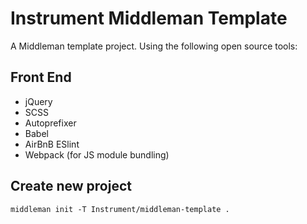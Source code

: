 # Instrument Middleman Template

A Middleman template project. Using the following open source tools:

## Front End
- jQuery
- SCSS
- Autoprefixer
- Babel
- AirBnB ESlint
- Webpack (for JS module bundling)

## Create new project

```
middleman init -T Instrument/middleman-template .
```
